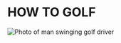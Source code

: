 # HOW TO GOLF

![Photo of man swinging golf driver](https://images.unsplash.com/photo-1535131749006-b7f58c99034b?q=80&w=2940&auto=format&fit=crop&ixlib=rb-4.0.3&ixid=M3wxMjA3fDB8MHxwaG90by1wYWdlfHx8fGVufDB8fHx8fA%3D%3D)